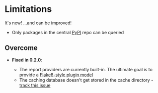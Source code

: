 # Limitations

It's new! ...and can be improved!

- Only packages in the central [PyPI](https://pypi.org/) repo can be queried

## Overcome

- __Fixed in 0.2.0__:

    - The report providers are currently built-in. The ultimate goal is to provide a
      [Flake8-style plugin model](http://flake8.pycqa.org/en/latest/plugin-development/index.html)
    - The caching database doesn't get stored in the cache directory -
      [track this issue](https://github.com/pomes/valiant/issues/4)
